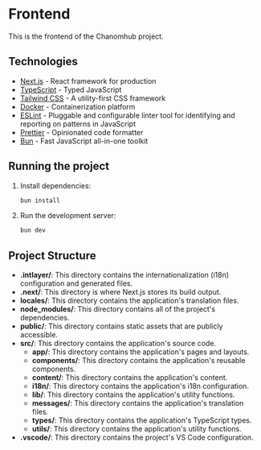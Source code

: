 # Frontend

This is the frontend of the Chanomhub project.

## Technologies

- [Next.js](https://nextjs.org/) - React framework for production
- [TypeScript](https://www.typescriptlang.org/) - Typed JavaScript
- [Tailwind CSS](https://tailwindcss.com/) - A utility-first CSS framework
- [Docker](https://www.docker.com/) - Containerization platform
- [ESLint](https://eslint.org/) - Pluggable and configurable linter tool for identifying and reporting on patterns in JavaScript
- [Prettier](https://prettier.io/) - Opinionated code formatter
- [Bun](https://bun.sh/) - Fast JavaScript all-in-one toolkit

## Running the project

1.  Install dependencies:
    ```bash
    bun install
    ```
2.  Run the development server:
    ```bash
    bun dev
    ```

## Project Structure

- **.intlayer/**: This directory contains the internationalization (i18n) configuration and generated files.
- **.next/**: This directory is where Next.js stores its build output.
- **locales/**: This directory contains the application's translation files.
- **node_modules/**: This directory contains all of the project's dependencies.
- **public/**: This directory contains static assets that are publicly accessible.
- **src/**: This directory contains the application's source code.
  - **app/**: This directory contains the application's pages and layouts.
  - **components/**: This directory contains the application's reusable components.
  - **content/**: This directory contains the application's content.
  - **i18n/**: This directory contains the application's i18n configuration.
  - **lib/**: This directory contains the application's utility functions.
  - **messages/**: This directory contains the application's translation files.
  - **types/**: This directory contains the application's TypeScript types.
  - **utils/**: This directory contains the application's utility functions.
- **.vscode/**: This directory contains the project's VS Code configuration.
